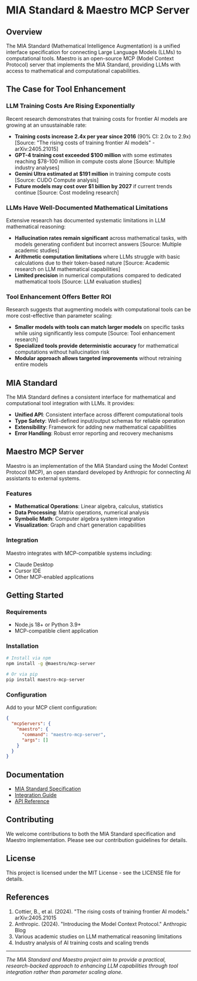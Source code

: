 # MIA Standard & Maestro MCP Server

## Overview

The MIA Standard (Mathematical Intelligence Augmentation) is a unified interface specification for connecting Large Language Models (LLMs) to computational tools. Maestro is an open-source MCP (Model Context Protocol) server that implements the MIA Standard, providing LLMs with access to mathematical and computational capabilities.

## The Case for Tool Enhancement

### LLM Training Costs Are Rising Exponentially

Recent research demonstrates that training costs for frontier AI models are growing at an unsustainable rate:

- **Training costs increase 2.4x per year since 2016** (90% CI: 2.0x to 2.9x) [Source: "The rising costs of training frontier AI models" - arXiv:2405.21015]
- **GPT-4 training cost exceeded $100 million** with some estimates reaching $78-100 million in compute costs alone [Source: Multiple industry analyses]
- **Gemini Ultra estimated at $191 million** in training compute costs [Source: CUDO Compute analysis]
- **Future models may cost over $1 billion by 2027** if current trends continue [Source: Cost modeling research]

### LLMs Have Well-Documented Mathematical Limitations

Extensive research has documented systematic limitations in LLM mathematical reasoning:

- **Hallucination rates remain significant** across mathematical tasks, with models generating confident but incorrect answers [Source: Multiple academic studies]
- **Arithmetic computation limitations** where LLMs struggle with basic calculations due to their token-based nature [Source: Academic research on LLM mathematical capabilities]
- **Limited precision** in numerical computations compared to dedicated mathematical tools [Source: LLM evaluation studies]

### Tool Enhancement Offers Better ROI

Research suggests that augmenting models with computational tools can be more cost-effective than parameter scaling:

- **Smaller models with tools can match larger models** on specific tasks while using significantly less compute [Source: Tool enhancement research]
- **Specialized tools provide deterministic accuracy** for mathematical computations without hallucination risk
- **Modular approach allows targeted improvements** without retraining entire models

## MIA Standard

The MIA Standard defines a consistent interface for mathematical and computational tool integration with LLMs. It provides:

- **Unified API**: Consistent interface across different computational tools
- **Type Safety**: Well-defined input/output schemas for reliable operation  
- **Extensibility**: Framework for adding new mathematical capabilities
- **Error Handling**: Robust error reporting and recovery mechanisms

## Maestro MCP Server

Maestro is an implementation of the MIA Standard using the Model Context Protocol (MCP), an open standard developed by Anthropic for connecting AI assistants to external systems.

### Features

- **Mathematical Operations**: Linear algebra, calculus, statistics
- **Data Processing**: Matrix operations, numerical analysis
- **Symbolic Math**: Computer algebra system integration
- **Visualization**: Graph and chart generation capabilities

### Integration

Maestro integrates with MCP-compatible systems including:
- Claude Desktop
- Cursor IDE  
- Other MCP-enabled applications

## Getting Started

### Requirements

- Node.js 18+ or Python 3.9+
- MCP-compatible client application

### Installation

```bash
# Install via npm
npm install -g @maestro/mcp-server

# Or via pip  
pip install maestro-mcp-server
```

### Configuration

Add to your MCP client configuration:

```json
{
  "mcpServers": {
    "maestro": {
      "command": "maestro-mcp-server",
      "args": []
    }
  }
}
```

## Documentation

- [MIA Standard Specification](./MIA_PROTOCOL_SPECIFICATION.md)
- [Integration Guide](./integration-guide.md)
- [API Reference](./api-reference.md)

## Contributing

We welcome contributions to both the MIA Standard specification and Maestro implementation. Please see our contribution guidelines for details.

## License

This project is licensed under the MIT License - see the LICENSE file for details.

## References

1. Cottier, B., et al. (2024). "The rising costs of training frontier AI models." arXiv:2405.21015
2. Anthropic. (2024). "Introducing the Model Context Protocol." Anthropic Blog
3. Various academic studies on LLM mathematical reasoning limitations
4. Industry analysis of AI training costs and scaling trends

---

*The MIA Standard and Maestro project aim to provide a practical, research-backed approach to enhancing LLM capabilities through tool integration rather than parameter scaling alone.* 